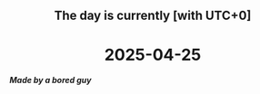 <h2 align=center>The day is currently [with UTC+0]</h2>
<h1 align=center><!--TIME BEGIN-->2025-04-25<!--TIME END--></h1>
<h5>Made by a bored guy</h5>
